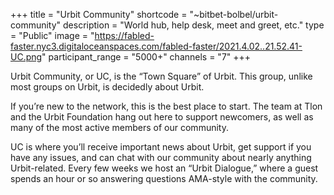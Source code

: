 +++
title = "Urbit Community"
shortcode = "~bitbet-bolbel/urbit-community"
description = "World hub, help desk, meet and greet, etc."
type = "Public"
image = "https://fabled-faster.nyc3.digitaloceanspaces.com/fabled-faster/2021.4.02..21.52.41-UC.png"
participant_range = "5000+"
channels = "7"
+++

Urbit Community, or UC, is the “Town Square” of Urbit. This group, unlike most groups on Urbit, is decidedly about Urbit.

If you’re new to the network, this is the best place to start. The team at Tlon and the Urbit Foundation hang out here to support newcomers, as well as many of the most active members of our community.

UC is where you’ll receive important news about Urbit, get support if you have any issues, and can chat with our community about nearly anything Urbit-related. Every few weeks we host an “Urbit Dialogue,” where a guest spends an hour or so answering questions AMA-style with the community.
